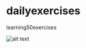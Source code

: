 # dailyexercises
learning50exercises <br>

![alt text](https://user-images.githubusercontent.com/66823848/116805919-4f83d680-ab47-11eb-87b3-eb06d6ce10b9.png)

